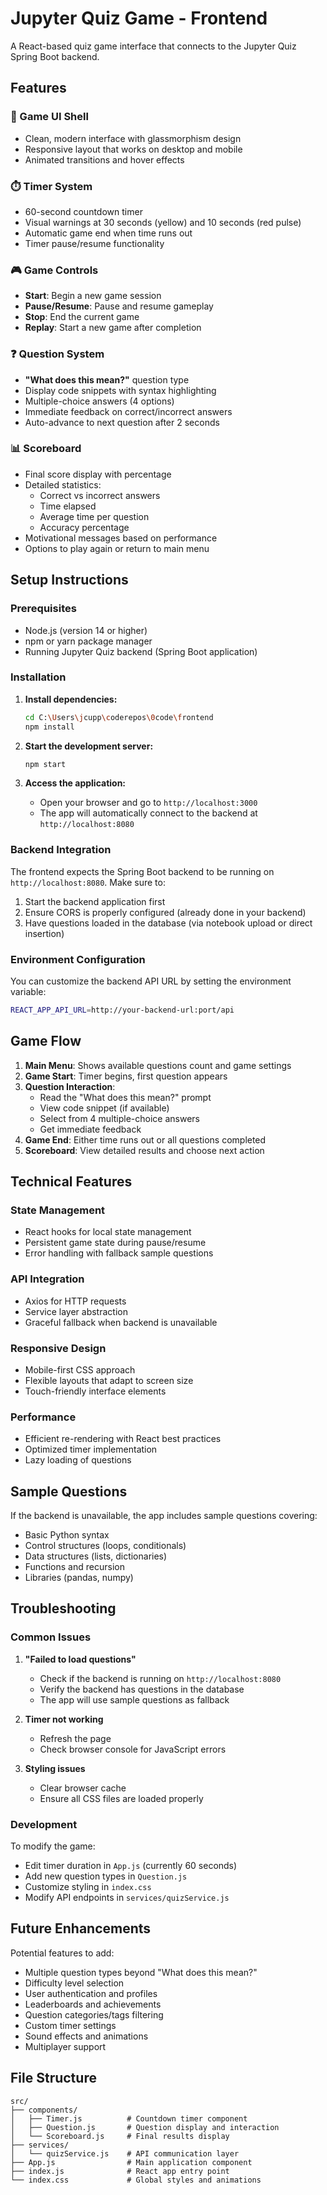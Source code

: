 # Jupyter Quiz Game - Frontend

A React-based quiz game interface that connects to the Jupyter Quiz Spring Boot backend.

## Features

### 🎯 Game UI Shell
- Clean, modern interface with glassmorphism design
- Responsive layout that works on desktop and mobile
- Animated transitions and hover effects

### ⏱️ Timer System
- 60-second countdown timer
- Visual warnings at 30 seconds (yellow) and 10 seconds (red pulse)
- Automatic game end when time runs out
- Timer pause/resume functionality

### 🎮 Game Controls
- **Start**: Begin a new game session
- **Pause/Resume**: Pause and resume gameplay
- **Stop**: End the current game
- **Replay**: Start a new game after completion

### ❓ Question System
- **"What does this mean?"** question type
- Display code snippets with syntax highlighting
- Multiple-choice answers (4 options)
- Immediate feedback on correct/incorrect answers
- Auto-advance to next question after 2 seconds

### 📊 Scoreboard
- Final score display with percentage
- Detailed statistics:
  - Correct vs incorrect answers
  - Time elapsed
  - Average time per question
  - Accuracy percentage
- Motivational messages based on performance
- Options to play again or return to main menu

## Setup Instructions

### Prerequisites
- Node.js (version 14 or higher)
- npm or yarn package manager
- Running Jupyter Quiz backend (Spring Boot application)

### Installation

1. **Install dependencies:**
   ```bash
   cd C:\Users\jcupp\coderepos\0code\frontend
   npm install
   ```

2. **Start the development server:**
   ```bash
   npm start
   ```

3. **Access the application:**
   - Open your browser and go to `http://localhost:3000`
   - The app will automatically connect to the backend at `http://localhost:8080`

### Backend Integration

The frontend expects the Spring Boot backend to be running on `http://localhost:8080`. Make sure to:

1. Start the backend application first
2. Ensure CORS is properly configured (already done in your backend)
3. Have questions loaded in the database (via notebook upload or direct insertion)

### Environment Configuration

You can customize the backend API URL by setting the environment variable:
```bash
REACT_APP_API_URL=http://your-backend-url:port/api
```

## Game Flow

1. **Main Menu**: Shows available questions count and game settings
2. **Game Start**: Timer begins, first question appears
3. **Question Interaction**: 
   - Read the "What does this mean?" prompt
   - View code snippet (if available)
   - Select from 4 multiple-choice answers
   - Get immediate feedback
4. **Game End**: Either time runs out or all questions completed
5. **Scoreboard**: View detailed results and choose next action

## Technical Features

### State Management
- React hooks for local state management
- Persistent game state during pause/resume
- Error handling with fallback sample questions

### API Integration
- Axios for HTTP requests
- Service layer abstraction
- Graceful fallback when backend is unavailable

### Responsive Design
- Mobile-first CSS approach
- Flexible layouts that adapt to screen size
- Touch-friendly interface elements

### Performance
- Efficient re-rendering with React best practices
- Optimized timer implementation
- Lazy loading of questions

## Sample Questions

If the backend is unavailable, the app includes sample questions covering:
- Basic Python syntax
- Control structures (loops, conditionals)
- Data structures (lists, dictionaries)
- Functions and recursion
- Libraries (pandas, numpy)

## Troubleshooting

### Common Issues

1. **"Failed to load questions"**
   - Check if the backend is running on `http://localhost:8080`
   - Verify the backend has questions in the database
   - The app will use sample questions as fallback

2. **Timer not working**
   - Refresh the page
   - Check browser console for JavaScript errors

3. **Styling issues**
   - Clear browser cache
   - Ensure all CSS files are loaded properly

### Development

To modify the game:
- Edit timer duration in `App.js` (currently 60 seconds)
- Add new question types in `Question.js`
- Customize styling in `index.css`
- Modify API endpoints in `services/quizService.js`

## Future Enhancements

Potential features to add:
- Multiple question types beyond "What does this mean?"
- Difficulty level selection
- User authentication and profiles
- Leaderboards and achievements
- Question categories/tags filtering
- Custom timer settings
- Sound effects and animations
- Multiplayer support

## File Structure

```
src/
├── components/
│   ├── Timer.js          # Countdown timer component
│   ├── Question.js       # Question display and interaction
│   └── Scoreboard.js     # Final results display
├── services/
│   └── quizService.js    # API communication layer
├── App.js                # Main application component
├── index.js              # React app entry point
└── index.css             # Global styles and animations
```
